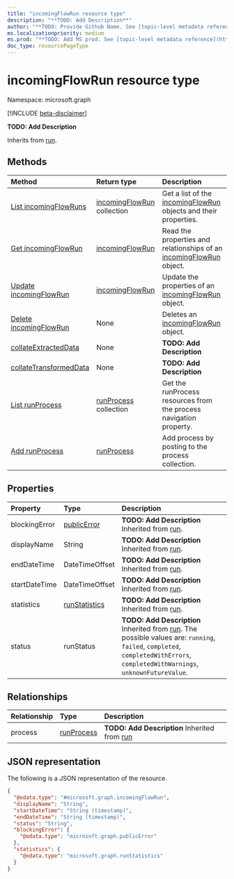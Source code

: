 ```yaml
---
title: "incomingFlowRun resource type"
description: "**TODO: Add Description**"
author: "**TODO: Provide Github Name. See [topic-level metadata reference](https://msgo.azurewebsites.net/add/document/guidelines/metadata.html#topic-level-metadata)**"
ms.localizationpriority: medium
ms.prod: "**TODO: Add MS prod. See [topic-level metadata reference](https://msgo.azurewebsites.net/add/document/guidelines/metadata.html#topic-level-metadata)**"
doc_type: resourcePageType
---
```


# incomingFlowRun resource type

Namespace: microsoft.graph

[!INCLUDE [beta-disclaimer](../../includes/beta-disclaimer.md)]

**TODO: Add Description**


Inherits from [run](../resources/run.md).

## Methods
|Method|Return type|Description|
|:---|:---|:---|
|[List incomingFlowRuns](../api/incomingflowrun-list.md)|[incomingFlowRun](../resources/incomingflowrun.md) collection|Get a list of the [incomingFlowRun](../resources/incomingflowrun.md) objects and their properties.|
|[Get incomingFlowRun](../api/incomingflowrun-get.md)|[incomingFlowRun](../resources/incomingflowrun.md)|Read the properties and relationships of an [incomingFlowRun](../resources/incomingflowrun.md) object.|
|[Update incomingFlowRun](../api/incomingflowrun-update.md)|[incomingFlowRun](../resources/incomingflowrun.md)|Update the properties of an [incomingFlowRun](../resources/incomingflowrun.md) object.|
|[Delete incomingFlowRun](../api/incomingflowrun-delete.md)|None|Deletes an [incomingFlowRun](../resources/incomingflowrun.md) object.|
|[collateExtractedData](../api/incomingflowrun-collateextracteddata.md)|None|**TODO: Add Description**|
|[collateTransformedData](../api/incomingflowrun-collatetransformeddata.md)|None|**TODO: Add Description**|
|[List runProcess](../api/incomingflowrun-list-process.md)|[runProcess](../resources/runprocess.md) collection|Get the runProcess resources from the process navigation property.|
|[Add runProcess](../api/incomingflowrun-post-process.md)|[runProcess](../resources/runprocess.md)|Add process by posting to the process collection.|

## Properties
|Property|Type|Description|
|:---|:---|:---|
|blockingError|[publicError](../resources/publicerror.md)|**TODO: Add Description** Inherited from [run](../resources/run.md).|
|displayName|String|**TODO: Add Description** Inherited from [run](../resources/run.md).|
|endDateTime|DateTimeOffset|**TODO: Add Description** Inherited from [run](../resources/run.md).|
|startDateTime|DateTimeOffset|**TODO: Add Description** Inherited from [run](../resources/run.md).|
|statistics|[runStatistics](../resources/runstatistics.md)|**TODO: Add Description** Inherited from [run](../resources/run.md).|
|status|runStatus|**TODO: Add Description** Inherited from [run](../resources/run.md). The possible values are: `running`, `failed`, `completed`, `completedWithErrors`, `completedWithWarnings`, `unknownFutureValue`.|

## Relationships
|Relationship|Type|Description|
|:---|:---|:---|
|process|[runProcess](../resources/runprocess.md)|**TODO: Add Description** Inherited from [run](../resources/run.md)|

## JSON representation
The following is a JSON representation of the resource.
<!-- {
  "blockType": "resource",
  "keyProperty": "id",
  "@odata.type": "microsoft.graph.incomingFlowRun",
  "baseType": "microsoft.industryData.run",
  "openType": false
}
-->
``` json
{
  "@odata.type": "#microsoft.graph.incomingFlowRun",
  "displayName": "String",
  "startDateTime": "String (timestamp)",
  "endDateTime": "String (timestamp)",
  "status": "String",
  "blockingError": {
    "@odata.type": "microsoft.graph.publicError"
  },
  "statistics": {
    "@odata.type": "microsoft.graph.runStatistics"
  }
}
```

